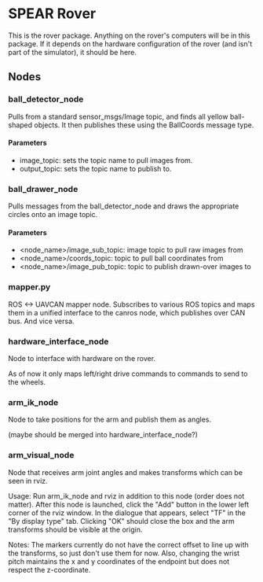 # SPEAR Rover #

This is the rover package. Anything on the rover's computers will be in this package.
If it depends on the hardware configuration of the rover (and isn't part of the simulator),
it should be here.

## Nodes ##

### ball_detector_node

Pulls from a standard sensor_msgs/Image topic, and finds all yellow ball-shaped objects.
It then publishes these using the BallCoords message type.

#### Parameters

- image_topic: sets the topic name to pull images from.
- output_topic: sets the topic name to publish to.

### ball_drawer_node

Pulls messages from the ball_detector_node and draws the appropriate circles onto an image topic.

#### Parameters

- <node_name>/image_sub_topic: image topic to pull raw images from
- <node_name>/coords_topic: topic to pull ball coordinates from
- <node_name>/image_pub_topic: topic to publish drawn-over images to

### mapper.py

ROS <-> UAVCAN mapper node.
Subscribes to various ROS topics and maps them in a unified interface to the canros node,
which publishes over CAN bus. And vice versa.

### hardware_interface_node

Node to interface with hardware on the rover.

As of now it only maps left/right drive commands to commands to send to the wheels.

### arm_ik_node

Node to take positions for the arm and publish them as angles.

(maybe should be merged into hardware_interface_node?)

### arm_visual_node

Node that receives arm joint angles and makes transforms which can be seen in rviz.

Usage:
    Run arm_ik_node and rviz in addition to this node (order does not matter). After this node is launched, click the "Add" button in the lower left corner of the rviz window. In the dialogue that appears, select "TF" in the "By display type" tab. Clicking "OK" should close the box and the arm transforms should be visible at the origin.

Notes:
    The markers currently do not have the correct offset to line up with the transforms, so just don't use them for now. Also, changing the wrist pitch maintains the x and y coordinates of the endpoint but does not respect the z-coordinate.
